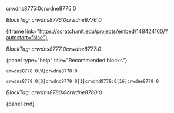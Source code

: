 crwdns8775:0crwdne8775:0

*BlockTag: crwdns8776:0crwdne8776:0*

{iframe link="https://scratch.mit.edu/projects/embed/148424160/?autostart=false"}

*BlockTag: crwdns8777:0crwdne8777:0*

{panel type="help" title="Recommended blocks"}

<pre><code class="scratch:split:random">crwdns8778:0[W]crwdne8778:0
</code></pre>

<pre><code class="scratch:split:random">crwdns8779:0[0]crwdnd8779:0[1]crwdnd8779:0[16]crwdne8779:0
</code></pre>

*BlockTag: crwdns8780:0crwdne8780:0*

{panel end}
